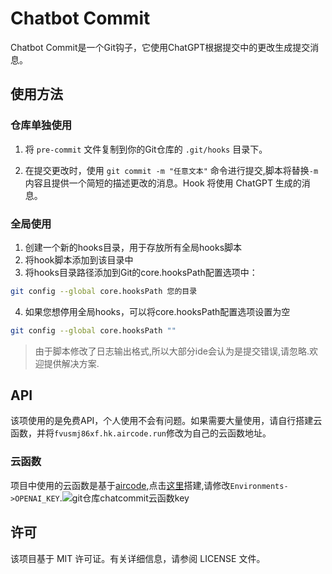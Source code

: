 # Chatbot Commit

Chatbot Commit是一个Git钩子，它使用ChatGPT根据提交中的更改生成提交消息。

## 使用方法
### 仓库单独使用

1. 将 `pre-commit` 文件复制到你的Git仓库的 `.git/hooks` 目录下。

2. 在提交更改时，使用 `git commit -m "任意文本"` 命令进行提交,脚本将替换`-m`内容且提供一个简短的描述更改的消息。Hook 将使用 ChatGPT 生成的消息。
  
### 全局使用
1. 创建一个新的hooks目录，用于存放所有全局hooks脚本
2. 将hook脚本添加到该目录中
3. 将hooks目录路径添加到Git的core.hooksPath配置选项中：
```bash
git config --global core.hooksPath 您的目录
```

4. 如果您想停用全局hooks，可以将core.hooksPath配置选项设置为空
```bash
git config --global core.hooksPath ""
```

> 由于脚本修改了日志输出格式,所以大部分ide会认为是提交错误,请忽略.欢迎提供解决方案.

## API

该项使用的是免费API，个人使用不会有问题。如果需要大量使用，请自行搭建云函数，并将`fvusmj86xf.hk.aircode.run`修改为自己的云函数地址。

### 云函数
项目中使用的云函数是基于[aircode](https://aircode.cool),点击[这里](https://aircode.cool/ut7f58ea34)搭建,请修改`Environments->OPENAI_KEY`.![git仓库chatcommit云函数key](https://jsdelivr.nodream.cf/gh/1802024110/GitHub_Oss@main/img/git仓库chatcommit云函数key.png)

## 许可

该项目基于 MIT 许可证。有关详细信息，请参阅 LICENSE 文件。